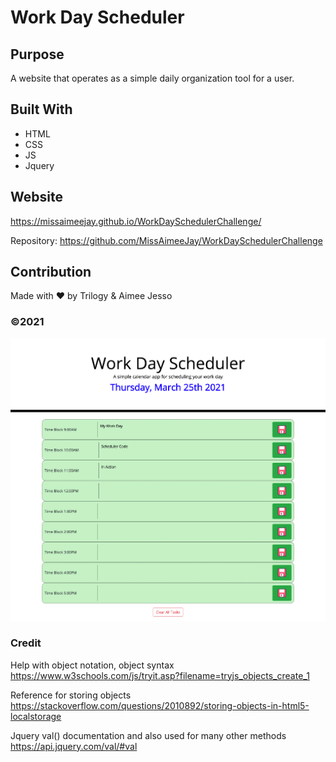 # Work Day Scheduler

## Purpose
A website that operates as a simple daily organization tool for a user.

## Built With
* HTML
* CSS
* JS
* Jquery

## Website
https://missaimeejay.github.io/WorkDaySchedulerChallenge/

Repository: https://github.com/MissAimeeJay/WorkDaySchedulerChallenge

## Contribution
Made with ❤️ by Trilogy & Aimee Jesso


### ©️2021
![Screenshot](./assets/images/workdayscreen.png)

###  Credit
Help with object notation, object syntax
https://www.w3schools.com/js/tryit.asp?filename=tryjs_objects_create_1

Reference for storing objects
https://stackoverflow.com/questions/2010892/storing-objects-in-html5-localstorage

Jquery val() documentation and also used for many other methods
https://api.jquery.com/val/#val
